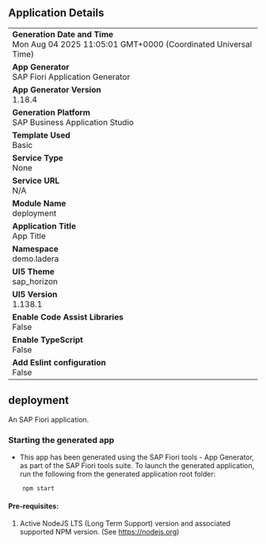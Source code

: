 ## Application Details
|               |
| ------------- |
|**Generation Date and Time**<br>Mon Aug 04 2025 11:05:01 GMT+0000 (Coordinated Universal Time)|
|**App Generator**<br>SAP Fiori Application Generator|
|**App Generator Version**<br>1.18.4|
|**Generation Platform**<br>SAP Business Application Studio|
|**Template Used**<br>Basic|
|**Service Type**<br>None|
|**Service URL**<br>N/A|
|**Module Name**<br>deployment|
|**Application Title**<br>App Title|
|**Namespace**<br>demo.ladera|
|**UI5 Theme**<br>sap_horizon|
|**UI5 Version**<br>1.138.1|
|**Enable Code Assist Libraries**<br>False|
|**Enable TypeScript**<br>False|
|**Add Eslint configuration**<br>False|

## deployment

An SAP Fiori application.

### Starting the generated app

-   This app has been generated using the SAP Fiori tools - App Generator, as part of the SAP Fiori tools suite.  To launch the generated application, run the following from the generated application root folder:

```
    npm start
```

#### Pre-requisites:

1. Active NodeJS LTS (Long Term Support) version and associated supported NPM version.  (See https://nodejs.org)


